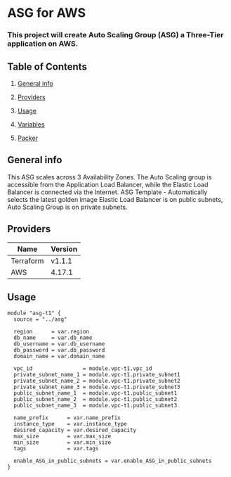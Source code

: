 # ASG for AWS
### This project will create Auto Scaling Group (ASG) a Three-Tier application on AWS.


## Table of Contents

1. [General info](https://github.com/rus777777/terraform-team-1/blob/main/asg/main.tf)

2. [Providers](https://github.com/rus777777/terraform-team-1/blob/main/asg/provider.tf)

3. [Usage](https://github.com/rus777777/terraform-team-1/blob/test/_release/main.tf)

3. [Variables](https://github.com/rus777777/terraform-team-1/blob/main/asg/variable.tf) 
4. [Packer](https://github.com/rus777777/terraform-team-1/blob/main/packer/README.md)


## General info
This ASG scales across 3 Availability Zones.
The Auto Scaling group is accessible from the Application Load Balancer, while the Elastic Load Balancer is connected via the Internet.
ASG Template - Automatically selects the latest golden image
Elastic Load Balancer is on public subnets, Auto Scaling Group is on private subnets.


## Providers
Name                  | Version             |
--------------------- | --------------------|
  Terraform           | v1.1.1              |
  AWS                 | 4.17.1              |


## Usage

```
module "asg-t1" {
  source = "../asg"

  region      = var.region
  db_name     = var.db_name
  db_username = var.db_username
  db_password = var.db_password
  domain_name = var.domain_name

  vpc_id                = module.vpc-t1.vpc_id
  private_subnet_name_1 = module.vpc-t1.private_subnet1
  private_subnet_name_2 = module.vpc-t1.private_subnet2
  private_subnet_name_3 = module.vpc-t1.private_subnet3
  public_subnet_name_1  = module.vpc-t1.public_subnet1
  public_subnet_name_2  = module.vpc-t1.public_subnet2
  public_subnet_name_3  = module.vpc-t1.public_subnet3

  name_prefix      = var.name_prefix
  instance_type    = var.instance_type
  desired_capacity = var.desired_capacity
  max_size         = var.max_size
  min_size         = var.min_size
  tags             = var.tags

  enable_ASG_in_public_subnets = var.enable_ASG_in_public_subnets
}
```
